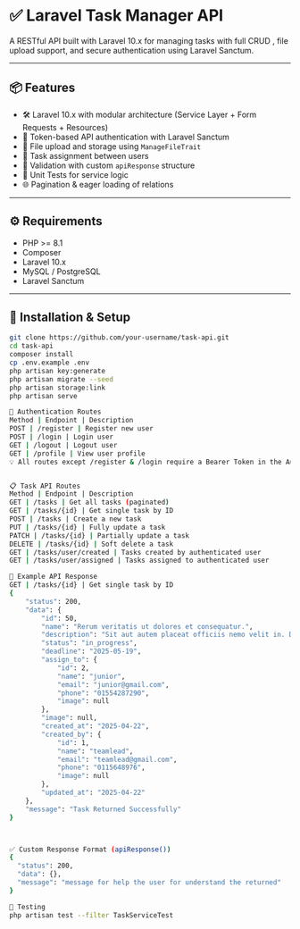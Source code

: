 # ✅ Laravel Task Manager API

A RESTful API built with Laravel 10.x for managing tasks with full CRUD , file upload support, and secure authentication using Laravel Sanctum.

---

## 📦 Features

- 🛠️ Laravel 10.x with modular architecture (Service Layer + Form Requests + Resources)
- 🔐 Token-based API authentication with Laravel Sanctum
- 📂 File upload and storage using `ManageFileTrait`
- 🧾 Task assignment between users
- 📑 Validation with custom `apiResponse` structure
- 🧪 Unit Tests for service logic
- 🌐 Pagination & eager loading of relations

---

## ⚙️ Requirements

- PHP >= 8.1
- Composer
- Laravel 10.x
- MySQL / PostgreSQL
- Laravel Sanctum

---

## 🚀 Installation & Setup

```bash
git clone https://github.com/your-username/task-api.git
cd task-api
composer install
cp .env.example .env
php artisan key:generate
php artisan migrate --seed
php artisan storage:link
php artisan serve

🔐 Authentication Routes
Method | Endpoint | Description
POST | /register | Register new user
POST | /login | Login user
GET | /logout | Logout user
GET | /profile | View user profile
💡 All routes except /register & /login require a Bearer Token in the Authorization header.


📋 Task API Routes
Method | Endpoint | Description
GET | /tasks | Get all tasks (paginated)
GET | /tasks/{id} | Get single task by ID
POST | /tasks | Create a new task
PUT | /tasks/{id} | Fully update a task
PATCH | /tasks/{id} | Partially update a task
DELETE | /tasks/{id} | Soft delete a task
GET | /tasks/user/created | Tasks created by authenticated user
GET | /tasks/user/assigned | Tasks assigned to authenticated user

🧾 Example API Response
GET | /tasks/{id} | Get single task by ID
{
    "status": 200,
    "data": {
        "id": 50,
        "name": "Rerum veritatis ut dolores et consequatur.",
        "description": "Sit aut autem placeat officiis nemo velit in. Debitis non placeat enim quos amet eius laudantium. Sunt nesciunt id provident quas qui.",
        "status": "in_progress",
        "deadline": "2025-05-19",
        "assign_to": {
            "id": 2,
            "name": "junior",
            "email": "junior@gmail.com",
            "phone": "01554287290",
            "image": null
        },
        "image": null,
        "created_at": "2025-04-22",
        "created_by": {
            "id": 1,
            "name": "teamlead",
            "email": "teamlead@gmail.com",
            "phone": "0115648976",
            "image": null
        },
        "updated_at": "2025-04-22"
    },
    "message": "Task Returned Successfully"
}



✅ Custom Response Format (apiResponse())
{
  "status": 200,
  "data": {},
  "message": "message for help the user for understand the returned"
}

🧪 Testing
php artisan test --filter TaskServiceTest
